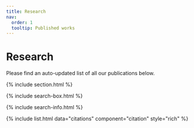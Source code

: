 ```yaml
---
title: Research
nav:
  order: 1
  tooltip: Published works
---
```


# <i class="fas fa-microscope"></i>Research

Please find an auto-updated list of all our publications below. 

{% include section.html %}

{% include search-box.html %}

{% include search-info.html %}

{% include list.html data="citations" component="citation" style="rich" %}
